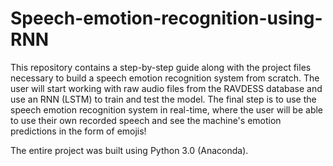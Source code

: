 # Speech-emotion-recognition-using-RNN

This repository contains a step-by-step guide along with the project files necessary to build a speech emotion recognition system from scratch. The user will start working with raw audio files from the RAVDESS database and use an RNN (LSTM) to train and test the model. The final step is to use the speech emotion recognition system in real-time, where the user will be able to use their own recorded speech and see the machine's emotion predictions in the form of emojis!

The entire project was built using Python 3.0 (Anaconda).
